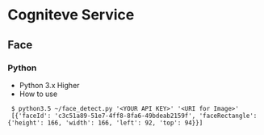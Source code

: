 # Cogniteve Service
## Face 
### Python
- Python 3.x Higher
- How to use
```
 $ python3.5 ~/face_detect.py '<YOUR API KEY>' '<URI for Image>'
 [{'faceId': 'c3c51a89-51e7-4ff8-8fa6-49bdeab2159f', 'faceRectangle': {'height': 166, 'width': 166, 'left': 92, 'top': 94}}]
```
